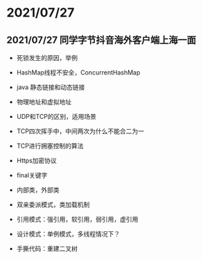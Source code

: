 # 2021/07/27

## 2021/07/27 同学字节抖音海外客户端上海一面  

- 死锁发生的原因，举例


- HashMap线程不安全，ConcurrentHashMap


- java 静态链接和动态链接


- 物理地址和虚拟地址


- UDP和TCP的区别，适用场景


- TCP四次挥手中，中间两次为什么不能合二为一


- TCP进行拥塞控制的算法


- Https加密协议


- final关键字


- 内部类，外部类


- 双亲委派模式，类加载机制


- 引用模式：强引用，软引用，弱引用，虚引用


- 设计模式：单例模式，多线程情况下？


- 手撕代码：重建二叉树
